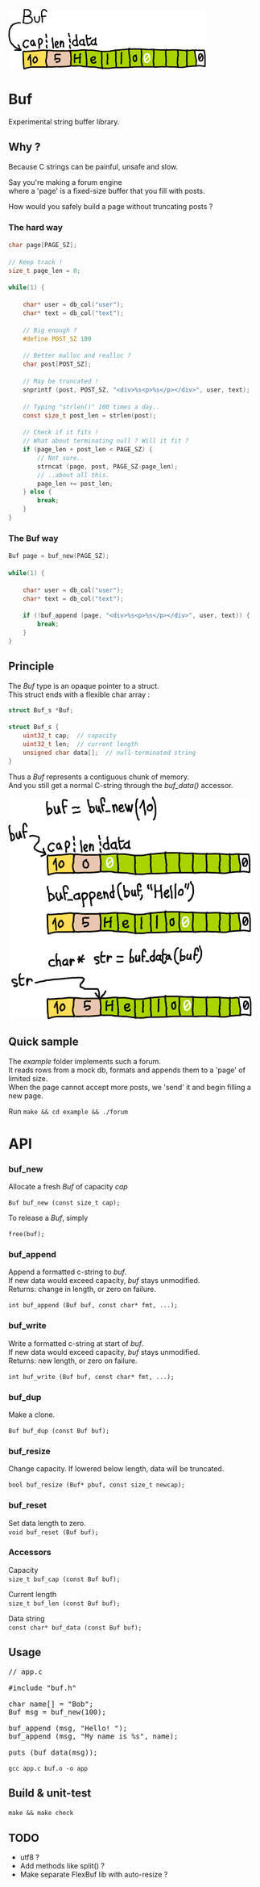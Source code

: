 ![block](assets/block.png)

# Buf
Experimental string buffer library.  

## Why ?

Because C strings can be painful, unsafe and slow.    

Say you're making a forum engine  
where a 'page' is a fixed-size buffer that you fill with posts.  

How would you safely build a page without truncating posts ?

### The hard way

```C
char page[PAGE_SZ];

// Keep track !
size_t page_len = 0;

while(1) {

    char* user = db_col("user");
    char* text = db_col("text");

    // Big enough ?
    #define POST_SZ 100

    // Better malloc and realloc ?
    char post[POST_SZ];  

    // May be truncated !
    snprintf (post, POST_SZ, "<div>%s<p>%s</p></div>", user, text);

    // Typing "strlen()" 100 times a day..
    const size_t post_len = strlen(post);

    // Check if it fits !
    // What about terminating null ? Will it fit ?
    if (page_len + post_len < PAGE_SZ) {    
        // Not sure..
        strncat (page, post, PAGE_SZ-page_len); 
        // ..about all this.
        page_len += post_len;
    } else {
        break;
    } 
}
```

### The Buf way

```C
Buf page = buf_new(PAGE_SZ);

while(1) {

    char* user = db_col("user");
    char* text = db_col("text");

    if (!buf_append (page, "<div>%s<p>%s</p></div>", user, text)) {
        break;
    }
}
```

## Principle

The *Buf* type is an opaque pointer to a struct.  
This struct ends with a flexible char array :  

```C
struct Buf_s *Buf;

struct Buf_s {
    uint32_t cap;  // capacity
    uint32_t len;  // current length
    unsigned char data[];  // null-terminated string
}
```

Thus a *Buf* represents a contiguous chunk of memory.  
And you still get a normal C-string through the *buf_data()* accessor.

![schema](assets/schema.png)

## Quick sample

The *example* folder implements such a forum.  
It reads rows from a mock db, formats and appends them to a 'page' of limited size.  
When the page cannot accept more posts, we 'send' it and begin filling a new page.  

Run `make && cd example && ./forum`

# API

### buf_new
Allocate a fresh *Buf* of capacity *cap*

`Buf buf_new (const size_t cap);`

To release a *Buf*, simply

`free(buf);`

### buf_append
Append a formatted c-string to *buf*.  
If new data would exceed capacity, *buf* stays unmodified.  
Returns: change in length, or zero on failure. 

`int buf_append (Buf buf, const char* fmt, ...);`

### buf_write
Write a formatted c-string at start of *buf*.  
If new data would exceed capacity, *buf* stays unmodified.  
Returns: new length, or zero on failure.

`int buf_write (Buf buf, const char* fmt, ...);`

### buf_dup
Make a clone.

`Buf buf_dup (const Buf buf);`

### buf_resize
Change capacity. If lowered below length, data will be truncated.  

`bool buf_resize (Buf* pbuf, const size_t newcap);`

### buf_reset
Set data length to zero.  
`void buf_reset (Buf buf);`

### Accessors
 
Capacity  
`size_t buf_cap (const Buf buf);` 

Current length  
`size_t buf_len (const Buf buf);` 

Data string  
`const char* buf_data (const Buf buf);`

## Usage

<pre>
// app.c

#include "buf.h"

char name[] = "Bob";
Buf msg = buf_new(100);

buf_append (msg, "Hello! ");
buf_append (msg, "My name is %s", name);

puts (buf_data(msg));
</pre>

`gcc app.c buf.o -o app`

## Build & unit-test

`make && make check`

## TODO
* utf8 ?
* Add methods like split() ?
* Make separate FlexBuf lib with auto-resize ?